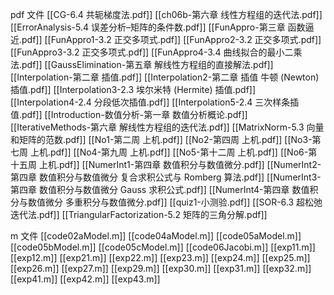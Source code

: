 
pdf 文件
[[CG-6.4 共轭梯度法.pdf]]
[[ch06b-第六章 线性方程组的迭代法.pdf]]
[[ErrorAnalysis-5.4 误差分析–矩阵的条件数.pdf]]
[[FunAppro-第三章 函数逼近.pdf]]
[[FunAppro1-3.2 正交多项式.pdf]]
[[FunAppro2-3.2 正交多项式.pdf]]
[[FunAppro3-3.2 正交多项式.pdf]]
[[FunAppro4-3.4 曲线拟合的最小二乘法.pdf]]
[[GaussElimination-第五章 解线性方程组的直接解法.pdf]]
[[Interpolation-第二章 插值.pdf]]
[[Interpolation2-第二章 插值 牛顿 (Newton) 插值.pdf]]
[[Interpolation3-2.3 埃尔米特 (Hermite) 插值.pdf]]
[[Interpolation4-2.4 分段低次插值.pdf]]
[[Interpolation5-2.4 三次样条插值.pdf]]
[[Introduction-数值分析-第一章 数值分析概论.pdf]]
[[IterativeMethods-第六章 解线性方程组的迭代法.pdf]]
[[MatrixNorm-5.3 向量和矩阵的范数.pdf]]
[[No1-第二周 上机.pdf]]
[[No2-第四周 上机.pdf]]
[[No3-第七周 上机.pdf]]
[[No4-第九周 上机.pdf]]
[[No5-第十二周 上机.pdf]]
[[No6-第十五周 上机.pdf]]
[[NumerInt1-第四章 数值积分与数值微分.pdf]]
[[NumerInt2-第四章 数值积分与数值微分 复合求积公式与 Romberg 算法.pdf]]
[[NumerInt3-第四章 数值积分与数值微分 Gauss 求积公式.pdf]]
[[NumerInt4-第四章 数值积分与数值微分 多重积分与数值微分.pdf]]
[[quiz1-小测验.pdf]]
[[SOR-6.3 超松弛迭代法.pdf]]
[[TriangularFactorization-5.2 矩阵的三角分解.pdf]]

m 文件
[[code02aModel.m]]
[[code04aModel.m]]
[[code05aModel.m]]
[[code05bModel.m]]
[[code05cModel.m]]
[[code06Jacobi.m]]
[[exp11.m]]
[[exp12.m]]
[[exp21.m]]
[[exp22.m]]
[[exp23.m]]
[[exp24.m]]
[[exp25.m]]
[[exp26.m]]
[[exp27.m]]
[[exp29.m]]
[[exp30.m]]
[[exp31.m]]
[[exp32.m]]
[[exp41.m]]
[[exp42.m]]
[[exp43.m]]
